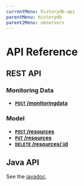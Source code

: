 ```yaml
---
currentMenu: historydb-api
parentMenu: historydb
parent2Menu: observers
---
```


# API Reference

## REST API

### Monitoring Data

- **[`POST` /monitoringdata](POST-monitoring-data.md)**

### Model

- **[`POST` /resources](POST-model.md)**
- **[`PUT` /resources](PUT-model.md)**
- **[`DELETE` /resources/:id](DELETE-model.md)**

## Java API

See the [javadoc](https://github.com/deib-polimi/tower4clouds/tree/master/observers/rdf-history-db).
